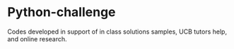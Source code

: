 # Python-challenge

Codes developed in support of in class solutions samples, UCB tutors help, and online research.
